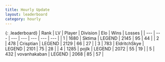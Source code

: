 ```yaml
---
title: Hourly Update
layout: leaderboard
category: hourly
---
```


{: .leaderboard}
| Rank | LV | Player | Division | Elo | Wins | Losses |
| --- | --- | --- | --- | --- | --- | --- |
| <span data-change="0">1</span> | 1680 | <span title="ID: 353063">Sktima</span> | LEGEND | <span data-change="0">2145</span> | <span data-change="0">95</span> | <span data-change="0">44</span> |
| <span data-change="0">2</span> | 478 | <span title="ID: 665674">Crisptian</span> | LEGEND | <span data-change="0">2129</span> | <span data-change="0">66</span> | <span data-change="0">27</span> |
| <span data-change="0">3</span> | 783 | <span title="ID: 174926">EldritchSkye</span> | LEGEND | <span data-change="0">2101</span> | <span data-change="0">75</span> | <span data-change="0">28</span> |
| <span data-change="0">4</span> | 1285 | <span title="ID: 4783">pojlk</span> | LEGEND | <span data-change="0">2072</span> | <span data-change="0">55</span> | <span data-change="0">19</span> |
| <span data-change="2">5</span> | 432 | <span title="ID: 413576">vovanhakaban</span> | LEGEND | <span data-change="7">2068</span> | <span data-change="4">85</span> | <span data-change="1">57</span> |